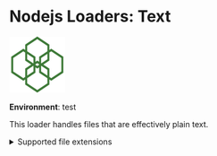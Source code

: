 # Nodejs Loaders: Text

<img src="../../logo.svg" height="100" width="100" alt="" />

**Environment**: test

This loader handles files that are effectively plain text.

<details>
<summary>Supported file extensions</summary>

* `.graphql`
* `.gql`
* `.md`
* `.txt`
</details>

